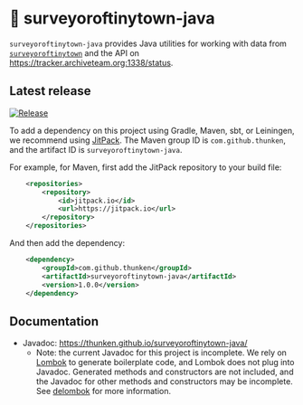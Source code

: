 # 📍 surveyoroftinytown-java

`surveyoroftinytown-java` provides Java utilities for working with data from [`surveyoroftinytown`](https://github.com/thunken/surveyoroftinytown) and the API on https://tracker.archiveteam.org:1338/status.


## Latest release

[![Release](https://jitpack.io/v/thunken/surveyoroftinytown-java.svg?style=flat-square)](https://github.com/thunken/surveyoroftinytown-java/releases)

To add a dependency on this project using Gradle, Maven, sbt, or Leiningen, we recommend using [JitPack](https://jitpack.io/#thunken/surveyoroftinytown-java/1.0.0). The Maven group ID is `com.github.thunken`, and the artifact ID is `surveyoroftinytown-java`.

For example, for Maven, first add the JitPack repository to your build file:
```xml
	<repositories>
		<repository>
		    <id>jitpack.io</id>
		    <url>https://jitpack.io</url>
		</repository>
	</repositories>
```

And then add the dependency:
```xml
	<dependency>
	    <groupId>com.github.thunken</groupId>
	    <artifactId>surveyoroftinytown-java</artifactId>
	    <version>1.0.0</version>
	</dependency>
```

## Documentation

* Javadoc: https://thunken.github.io/surveyoroftinytown-java/
  * Note: the current Javadoc for this project is incomplete. We rely on [Lombok](https://projectlombok.org/) to generate boilerplate code, and Lombok does not plug into Javadoc. Generated methods and constructors are not included, and the Javadoc for other methods and constructors may be incomplete. See [delombok](https://projectlombok.org/features/delombok) for more information.
